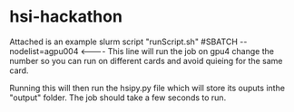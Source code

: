 # hsi-hackathon


Attached is an example slurm script "runScript.sh"
#SBATCH --nodelist=agpu004 <---- This line will run the job on gpu4 change the number so you can run on different cards and avoid quieing for the same card.



Running this will then run the hsipy.py file which will store its ouputs inthe "output" folder.
The job should take a few seconds to run.

